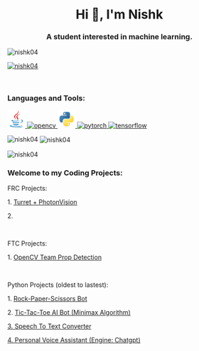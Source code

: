 <h1 align="center">Hi 👋, I'm Nishk</h1>
<h3 align="center">A student interested in machine learning.</h3>

<p align="left"> <img src="https://komarev.com/ghpvc/?username=nishk04&label=Profile%20views&color=0e75b6&style=flat" alt="nishk04" /> </p>

<p align="left"> <a href="https://github.com/ryo-ma/github-profile-trophy"><img src="https://github-profile-trophy.vercel.app/?username=nishk04&theme=onedark" alt="nishk04" /></a> </p>

<p align="left"> <a href="https://twitter.com/" target="blank"><img src="https://img.shields.io/twitter/follow/?logo=twitter&style=for-the-badge" alt="" /></a> </p>

<p align="left">
</p>

<h3 align="left">Languages and Tools:</h3>
<p align="left"> <a href="https://www.java.com" target="_blank" rel="noreferrer"> <img src="https://raw.githubusercontent.com/devicons/devicon/master/icons/java/java-original.svg" alt="java" width="40" height="40"/> </a> <a href="https://opencv.org/" target="_blank" rel="noreferrer"> <img src="https://www.vectorlogo.zone/logos/opencv/opencv-icon.svg" alt="opencv" width="40" height="40"/> </a> <a href="https://www.python.org" target="_blank" rel="noreferrer"> <img src="https://raw.githubusercontent.com/devicons/devicon/master/icons/python/python-original.svg" alt="python" width="40" height="40"/> </a> <a href="https://pytorch.org/" target="_blank" rel="noreferrer"> <img src="https://www.vectorlogo.zone/logos/pytorch/pytorch-icon.svg" alt="pytorch" width="40" height="40"/> </a> <a href="https://www.tensorflow.org" target="_blank" rel="noreferrer"> <img src="https://www.vectorlogo.zone/logos/tensorflow/tensorflow-icon.svg" alt="tensorflow" width="40" height="40"/> </a> </p>

<p><img align="left" src="https://github-readme-stats.vercel.app/api/top-langs?username=nishk04&show_icons=true&locale=en&layout=compact&theme=onedark" alt="nishk04" /></p>

<p>&nbsp;<img align="center" src="https://github-readme-stats.vercel.app/api?username=nishk04&show_icons=true&locale=en&theme=onedark" alt="nishk04" /></p>

<p><img align="center" src="https://github-readme-streak-stats.herokuapp.com/?user=nishk04&theme=onedark" alt="nishk04" /></p>

<h3 align="left">Welcome to my Coding Projects:</h3>
<p>FRC Projects: </p>
<p>1. <a href="https://github.com/Nishk04/2022-IAP-Turret">Turret + PhotonVision</a></p>
<p>2. <a href=""></a></p>
<br>
<p>FTC Projects: </p>
<p>1. <a href="https://github.com/Nishk04/FTC-OpenCV/tree/main">OpenCV Team Prop Detection</a></p>
<br>
<p>Python Projects (oldest to lastest):</p>
<p>1. <a href="https://github.com/Nishk04/Rock-Paper-Scissor/tree/main">Rock-Paper-Scissors Bot</a></p>
<p>2. <a href="https://github.com/Nishk04/Tic-Tac-Toe-Bot/tree/main">Tic-Tac-Toe AI Bot (Minimax Algorithm)</p>
<p>3. <a href="https://github.com/Nishk04/Speech-To-Text">Speech To Text Converter</p>
<p>4. <a href="https://github.com/Nishk04/Personal-Voice-Assistant">Personal Voice Assistant (Engine: Chatgpt)</p>
